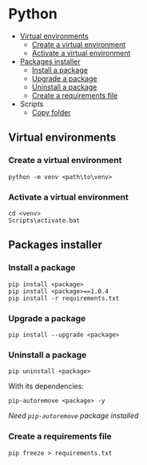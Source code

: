 # Python

* [Virtual environments](#virtual-environments)
  * [Create a virtual environment](#create-a-virtual-environment)
  * [Activate a virtual environment](#activate-a-virtual-environment)
* [Packages installer](#packages-installer)
  * [Install a package](#install-a-package)
  * [Upgrade a package](#upgrade-a-package)
  * [Uninstall a package](#uninstall-a-package)
  * [Create a requirements file](#create-a-requirements-file)
* Scripts
  * [Copy folder](../python/copy_folder.py)

## Virtual environments

### Create a virtual environment

```
python -m venv <path\to\venv>
```

### Activate a virtual environment

```
cd <venv>
Scripts\activate.bat
```

## Packages installer

### Install a package

```
pip install <package>
pip install <package>==1.0.4
pip install -r requirements.txt
```

### Upgrade a package

```
pip install --upgrade <package>
```

### Uninstall a package

```
pip uninstall <package>
```

With its dependencies:

```
pip-autoremove <package> -y
```

*Need `pip-autoremove` package installed*

### Create a requirements file

```
pip freeze > requirements.txt
```
